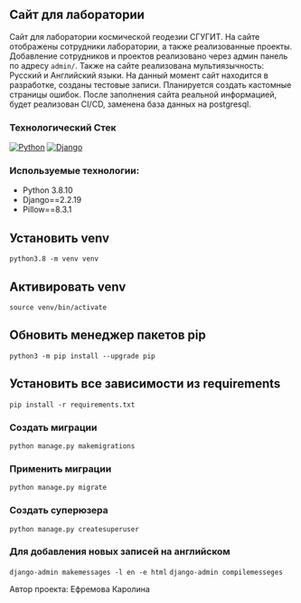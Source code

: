 ## Сайт для лаборатории
Сайт для лаборатории космической геодезии СГУГИТ. На сайте отображены сотрудники лаборатории, а также реализованные проекты. Добавление сотрудников
и проектов реализовано через админ панель по адресу `admin/`. Также на сайте реализована мультиязычность: Русский и Английский языки. 
На данный момент сайт находится в разработке, созданы тестовые записи. Планируется создать кастомные страницы ошибок. После заполнения сайта
реальной информацией, будет реализован CI/CD, заменена база данных на postgresql.

### Технологический Стек
[![Python](https://img.shields.io/badge/-Python-464646?style=flat&logo=Python&logoColor=56C0C0&color=008080)](https://www.python.org/)
[![Django](https://img.shields.io/badge/-Django-464646?style=flat&logo=Django&logoColor=56C0C0&color=008080)](https://www.djangoproject.com/)

### Используемые технологии:
- Python 3.8.10
- Django==2.2.19
- Pillow==8.3.1

## Установить venv 
``` python3.8 -m venv venv ```

## Активировать venv 
``` source venv/bin/activate ```

## Обновить менеджер пакетов pip 
``` python3 -m pip install --upgrade pip ```

## Установить все зависимости из requirements 
``` pip install -r requirements.txt ```

### Создать миграции
``` python manage.py makemigrations ```

### Применить миграции
``` python manage.py migrate ```

### Создать суперюзера
``` python manage.py createsuperuser ```

### Для добавления новых записей на английском 
``` django-admin makemessages -l en -e html ```
``` django-admin compilemesseges ```


Автор проекта: Ефремова Каролина
